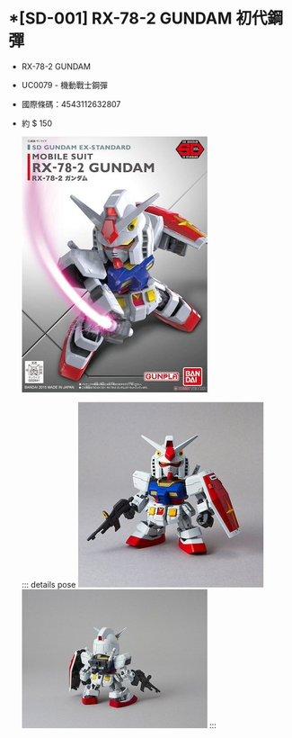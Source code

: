 # *[SD-001] RX-78-2 GUNDAM 初代鋼彈
  - RX-78-2 GUNDAM
  - UC0079 - 機動戰士鋼彈
  - 國際條碼：4543112632807
  - 約 $ 150
  
    ![RX-78-2-1](/images/assemblyModel/sd/SD-001-1.jpeg)

    ::: details pose
    ![RX-78-2-2](/images/assemblyModel/sd/SD-001-2.jpeg)
    ![RX-78-2-3](/images/assemblyModel/sd/SD-001-3.jpeg)
    :::
